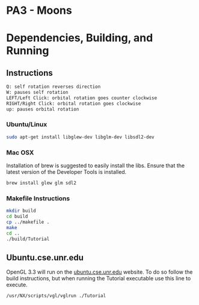 # PA3 - Moons

# Dependencies, Building, and Running

## Instructions
```bash
Q: self rotation reverses direction
W: pauses self rotation
LEFT/Left Click: orbital rotation goes counter clockwise
RIGHT/Right Click: orbital rotation goes clockwise
up: pauses orbital rotation
```

### Ubuntu/Linux
```bash
sudo apt-get install libglew-dev libglm-dev libsdl2-dev
```

### Mac OSX
Installation of brew is suggested to easily install the libs. Ensure that the latest version of the Developer Tools is installed.
```bash
brew install glew glm sdl2
```

### Makefile Instructions 

```bash
mkdir build
cd build
cp ../makefile .
make
cd ..
./build/Tutorial
```

## Ubuntu.cse.unr.edu
OpenGL 3.3 will run on the [ubuntu.cse.unr.edu](https://ubuntu.cse.unr.edu/) website. To do so follow the build instructions, but when running the Tutorial executable use this line to execute.
```bash
/usr/NX/scripts/vgl/vglrun ./Tutorial
```
